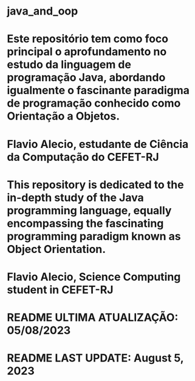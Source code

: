 # java_and_oop


# Este repositório tem como foco principal o aprofundamento no estudo da linguagem de programação Java, abordando igualmente o fascinante paradigma de programação conhecido como Orientação a Objetos.
# Flavio Alecio, estudante de Ciência da Computação do CEFET-RJ

# This repository is dedicated to the in-depth study of the Java programming language, equally encompassing the fascinating programming paradigm known as Object Orientation.
# Flavio Alecio, Science Computing student in CEFET-RJ






# README ULTIMA ATUALIZAÇÃO: 05/08/2023
# README LAST UPDATE: August 5, 2023
